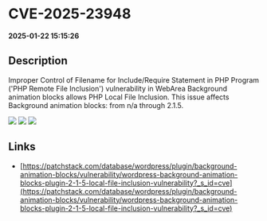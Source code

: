 # CVE-2025-23948

**2025-01-22 15:15:26**

## Description
Improper Control of Filename for Include/Require Statement in PHP Program ('PHP Remote File Inclusion') vulnerability in WebArea Background animation blocks allows PHP Local File Inclusion. This issue affects Background animation blocks: from n/a through 2.1.5.

![](https://img.shields.io/static/v1?label=Score&message=8.1&color=red)
![](https://img.shields.io/static/v1?label=Severity&message=HIGH&color=red)
![](https://img.shields.io/static/v1?label=CWE&message=RFI&color=green)

## Links
- [https://patchstack.com/database/wordpress/plugin/background-animation-blocks/vulnerability/wordpress-background-animation-blocks-plugin-2-1-5-local-file-inclusion-vulnerability?_s_id=cve](https://patchstack.com/database/wordpress/plugin/background-animation-blocks/vulnerability/wordpress-background-animation-blocks-plugin-2-1-5-local-file-inclusion-vulnerability?_s_id=cve)
